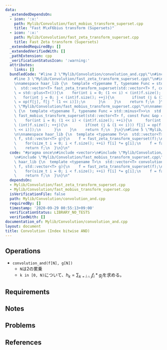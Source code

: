 ```yaml
---
data:
  _extendedDependsOn:
  - icon: ':x:'
    path: Mylib/Convolution/fast_mobius_transform_superset.cpp
    title: "Fast M\xF6bius transform (Supersets)"
  - icon: ':x:'
    path: Mylib/Convolution/fast_zeta_transform_superset.cpp
    title: Fast Zeta transform (Supersets)
  _extendedRequiredBy: []
  _extendedVerifiedWith: []
  _pathExtension: cpp
  _verificationStatusIcon: ':warning:'
  attributes:
    links: []
  bundledCode: "#line 2 \"Mylib/Convolution/convolution_and.cpp\"\n#include <vector>\n\
    #line 3 \"Mylib/Convolution/fast_zeta_transform_superset.cpp\"\n#include <functional>\n\
    \nnamespace haar_lib {\n  template <typename T, typename Func = std::plus<T>>\n\
    \  std::vector<T> fast_zeta_transform_superset(std::vector<T> f, const Func &op\
    \ = std::plus<T>()){\n    for(int i = 0; (1 << i) < (int)f.size(); ++i){\n   \
    \   for(int j = 0; j < (int)f.size(); ++j){\n        if(not (j & (1 << i))) f[j]\
    \ = op(f[j], f[j ^ (1 << i)]);\n      }\n    }\n    return f;\n  }\n}\n#line 4\
    \ \"Mylib/Convolution/fast_mobius_transform_superset.cpp\"\n\nnamespace haar_lib\
    \ {\n  template <typename T, typename Func = std::minus<T>>\n  std::vector<T>\
    \ fast_mobius_transform_superset(std::vector<T> f, const Func &op = std::minus<T>()){\n\
    \    for(int i = 0; (1 << i) < (int)f.size(); ++i){\n      for(int j = 0; j <\
    \ (int)f.size(); ++j){\n        if(not (j & (1 << i))) f[j] = op(f[j], f[j ^ (1\
    \ << i)]);\n      }\n    }\n    return f;\n  }\n}\n#line 5 \"Mylib/Convolution/convolution_and.cpp\"\
    \n\nnamespace haar_lib {\n  template <typename T>\n  std::vector<T> convolution_and(std::vector<T>\
    \ f, std::vector<T> g){\n    f = fast_zeta_transform_superset(f);\n    g = fast_zeta_transform_superset(g);\n\
    \    for(size_t i = 0; i < f.size(); ++i) f[i] *= g[i];\n    f = fast_mobius_transform_superset(f);\n\
    \    return f;\n  }\n}\n"
  code: "#pragma once\n#include <vector>\n#include \"Mylib/Convolution/fast_zeta_transform_superset.cpp\"\
    \n#include \"Mylib/Convolution/fast_mobius_transform_superset.cpp\"\n\nnamespace\
    \ haar_lib {\n  template <typename T>\n  std::vector<T> convolution_and(std::vector<T>\
    \ f, std::vector<T> g){\n    f = fast_zeta_transform_superset(f);\n    g = fast_zeta_transform_superset(g);\n\
    \    for(size_t i = 0; i < f.size(); ++i) f[i] *= g[i];\n    f = fast_mobius_transform_superset(f);\n\
    \    return f;\n  }\n}\n"
  dependsOn:
  - Mylib/Convolution/fast_zeta_transform_superset.cpp
  - Mylib/Convolution/fast_mobius_transform_superset.cpp
  isVerificationFile: false
  path: Mylib/Convolution/convolution_and.cpp
  requiredBy: []
  timestamp: '2020-09-29 00:55:13+09:00'
  verificationStatus: LIBRARY_NO_TESTS
  verifiedWith: []
documentation_of: Mylib/Convolution/convolution_and.cpp
layout: document
title: Convolution (Index bitwise AND)
---
```


## Operations

- `convolution_and(f[N], g[N])`
	- `N`は2の累乗
	- `k in [0, N)`について、$h_k = \sum_{k=i \cap j} f_i * g_j$を求める。

## Requirements

## Notes

## Problems

## References
